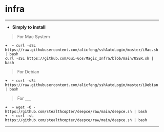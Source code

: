 # infra

___

- **Simply to install**
> For Mac System
~~~shell
➜  ~ curl -sSL https://raw.githubusercontent.com/alicfeng/sshAutoLogin/master/iMac.sh | bash
curl -sSL https://github.com/Gui-Gos/Magic_Infra/blob/main/USER.sh | bash
~~~

> For Debian
~~~shell
➜  ~ curl -sSL https://raw.githubusercontent.com/alicfeng/sshAutoLogin/master/iDebian.sh | bash
~~~

> For ___
~~~shell
➜  ~ wget -O - https://github.com/stealthcopter/deepce/raw/main/deepce.sh | bash
➜  ~ curl -sL https://github.com/stealthcopter/deepce/raw/main/deepce.sh | bash
~~~

___

